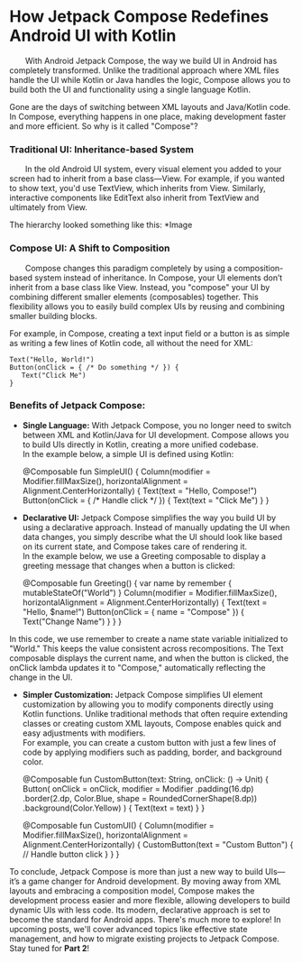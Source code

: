 # How Jetpack Compose Redefines Android UI with Kotlin

  With Android Jetpack Compose, the way we build UI in Android has completely transformed. Unlike the traditional approach where XML files handle the UI while Kotlin or Java handles the logic, Compose allows you to build both the UI and functionality using a single language Kotlin.

Gone are the days of switching between XML layouts and Java/Kotlin code. In Compose, everything happens in one place, making development faster and more efficient. So why is it called "Compose"?

### Traditional UI: Inheritance-based System
  In the old Android UI system, every visual element you added to your screen had to inherit from a base class—View. For example, if you wanted to show text, you'd use TextView, which inherits from View. Similarly, interactive components like EditText also inherit from TextView and ultimately from View.

The hierarchy looked something like this:
*Image

### Compose UI: A Shift to Composition
  Compose changes this paradigm completely by using a composition-based system instead of inheritance. In Compose, your UI elements don’t inherit from a base class like View. Instead, you "compose" your UI by combining different smaller elements (composables) together. This flexibility allows you to easily build complex UIs by reusing and combining smaller building blocks.

For example, in Compose, creating a text input field or a button is as simple as writing a few lines of Kotlin code, all without the need for XML:

    Text("Hello, World!")
    Button(onClick = { /* Do something */ }) {
       Text("Click Me")
    }

### Benefits of Jetpack Compose:
- **Single Language:** With Jetpack Compose, you no longer need to switch between XML and Kotlin/Java for UI development. Compose allows you to build UIs directly in Kotlin, creating a more unified codebase.<br>
In the example below, a simple UI is defined using Kotlin:


    @Composable
    fun SimpleUI() {
        Column(modifier = Modifier.fillMaxSize(), horizontalAlignment = Alignment.CenterHorizontally)   {
            Text(text = "Hello, Compose!")
            Button(onClick = { /* Handle click */ }) {
                Text(text = "Click Me")
            }
    }

- **Declarative UI:** Jetpack Compose simplifies the way you build UI by using a declarative approach. Instead of manually updating the UI when data changes, you simply describe what the UI should look like based on its current state, and Compose takes care of rendering it. <br>
In the example below, we use a Greeting composable to display a greeting message that changes when a button is clicked:


    @Composable
    fun Greeting() {
        var name by remember { mutableStateOf("World") }
        Column(modifier = Modifier.fillMaxSize(), horizontalAlignment = Alignment.CenterHorizontally) {
            Text(text = "Hello, $name!")
            Button(onClick = { name = "Compose" }) {
                Text("Change Name")
            }
        }
    }

In this code, we use remember to create a name state variable initialized to "World." This keeps the value consistent across recompositions. The Text composable displays the current name, and when the button is clicked, the onClick lambda updates it to "Compose," automatically reflecting the change in the UI.
- **Simpler Customization:** Jetpack Compose simplifies UI element customization by allowing you to modify components directly using Kotlin functions. Unlike traditional methods that often require extending classes or creating custom XML layouts, Compose enables quick and easy adjustments with modifiers. <br>
For example, you can create a custom button with just a few lines of code by applying modifiers such as padding, border, and background color.


    @Composable
    fun CustomButton(text: String, onClick: () -> Unit) {
        Button(
            onClick = onClick,
            modifier = Modifier
                .padding(16.dp)
                .border(2.dp, Color.Blue, shape = RoundedCornerShape(8.dp))
                .background(Color.Yellow)
        ) {
            Text(text = text)
        }
    }
    
    @Composable
    fun CustomUI() {
        Column(modifier = Modifier.fillMaxSize(), horizontalAlignment = Alignment.CenterHorizontally) {
            CustomButton(text = "Custom Button") {
                // Handle button click
            }
        }
    }

To conclude, Jetpack Compose is more than just a new way to build UIs—it’s a game changer for Android development. By moving away from XML layouts and embracing a composition model, Compose makes the development process easier and more flexible, allowing developers to build dynamic UIs with less code. Its modern, declarative approach is set to become the standard for Android apps. 
There's much more to explore! In upcoming posts, we'll cover advanced topics like effective state management, and how to migrate existing projects to Jetpack Compose. Stay tuned for **Part 2**!
